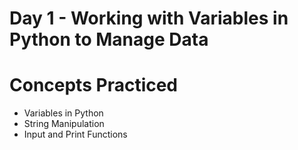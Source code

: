 # Day 1 - Working with Variables in Python to Manage Data
# Concepts Practiced

- Variables in Python
- String Manipulation
- Input and Print Functions
